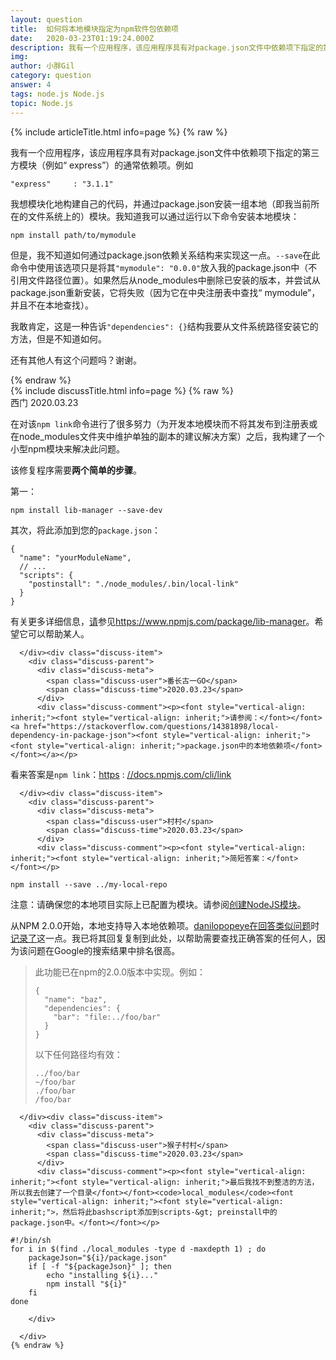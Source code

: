 ```yaml
---
layout: question
title:  如何将本地模块指定为npm软件包依赖项
date:   2020-03-23T01:19:24.000Z
description: 我有一个应用程序，该应用程序具有对package.json文件中依赖项下指定的第三方模块（例如“ express”）的通常依赖项。例如"express...
img: 
author: 小胖Gil
category: question
answer: 4
tags: node.js Node.js
topic: Node.js
---
```

<div class="article-root">
  <div class="article">
    {% include articleTitle.html info=page %}
    {% raw %}
    <div class="article-content"><p><font style="vertical-align: inherit;"><font style="vertical-align: inherit;">我有一个应用程序，该应用程序具有对package.json文件中依赖项下指定的第三方模块（例如“ express”）的通常依赖项。</font><font style="vertical-align: inherit;">例如</font></font></p>

<pre><code>"express"     : "3.1.1"
</code></pre>

<p><font style="vertical-align: inherit;"><font style="vertical-align: inherit;">我想模块化地构建自己的代码，并通过package.json安装一组本地（即我当前所在的文件系统上的）模块。</font><font style="vertical-align: inherit;">我知道我可以通过运行以下命令安装本地模块：</font></font></p>

<pre><code>npm install path/to/mymodule
</code></pre>

<p><font style="vertical-align: inherit;"><font style="vertical-align: inherit;">但是，我不知道如何通过package.json依赖关系结构来实现这一点。</font></font><code>--save</code><font style="vertical-align: inherit;"><font style="vertical-align: inherit;">在此命令中</font><font style="vertical-align: inherit;">使用该</font><font style="vertical-align: inherit;">选项只是将其</font></font><code>"mymodule": "0.0.0"</code><font style="vertical-align: inherit;"><font style="vertical-align: inherit;">放入我的package.json中（不引用文件路径位置）。</font><font style="vertical-align: inherit;">如果然后从node_modules中删除已安装的版本，并尝试从package.json重新安装，它将失败（因为它在中央注册表中查找“ mymodule”，并且不在本地查找）。</font></font></p>

<p><font style="vertical-align: inherit;"><font style="vertical-align: inherit;">我敢肯定，这是一种告诉</font></font><code>"dependencies": {}</code><font style="vertical-align: inherit;"><font style="vertical-align: inherit;">结构我要从文件系统路径安装它的方法，但是不知道如何。</font></font></p>

<p><font style="vertical-align: inherit;"><font style="vertical-align: inherit;">还有其他人有这个问题吗？</font><font style="vertical-align: inherit;">谢谢。</font></font></p></div>
    {% endraw %}
  </div>

  <div class="discuss-wrapper">
    {% include discussTitle.html info=page %}
    {% raw %}
    <div class="discuss-item">
        <div class="discuss-parent">
          <div class="discuss-meta">
            <span class="discuss-user">西门</span>
            <span class="discuss-time">2020.03.23</span>
          </div>
          <div class="discuss-comment"><p><font style="vertical-align: inherit;"><font style="vertical-align: inherit;">在对该</font></font><code>npm link</code><font style="vertical-align: inherit;"><font style="vertical-align: inherit;">命令</font><font style="vertical-align: inherit;">进行了很多努力</font><font style="vertical-align: inherit;">（为开发本地模块而不将其发布到注册表或在node_modules文件夹中维护单独的副本的建议解决方案）之后，我构建了一个小型npm模块来解决此问题。</font></font></p>

<p><font style="vertical-align: inherit;"><font style="vertical-align: inherit;">该修复程序需要</font></font><strong><font style="vertical-align: inherit;"><font style="vertical-align: inherit;">两个简单的步骤</font></font></strong><font style="vertical-align: inherit;"><font style="vertical-align: inherit;">。</font></font></p>

<p><font style="vertical-align: inherit;"><font style="vertical-align: inherit;">第一：</font></font></p>

<pre><code>npm install lib-manager --save-dev
</code></pre>

<p><font style="vertical-align: inherit;"><font style="vertical-align: inherit;">其次，将此添加到您的</font></font><code>package.json</code><font style="vertical-align: inherit;"><font style="vertical-align: inherit;">：</font></font></p>

<pre><code>{  <font></font>
  "name": "yourModuleName",  <font></font>
  // ...<font></font>
  "scripts": {<font></font>
    "postinstall": "./node_modules/.bin/local-link"<font></font>
  }<font></font>
}<font></font>
</code></pre>

<p><font style="vertical-align: inherit;"><font style="vertical-align: inherit;">有关更多详细信息，</font></font><a href="https://www.npmjs.com/package/lib-manager" rel="nofollow noreferrer"><font style="vertical-align: inherit;"><font style="vertical-align: inherit;">请</font></font></a><font style="vertical-align: inherit;"><font style="vertical-align: inherit;">参见</font><a href="https://www.npmjs.com/package/lib-manager" rel="nofollow noreferrer"><font style="vertical-align: inherit;">https://www.npmjs.com/package/lib-manager</font></a><font style="vertical-align: inherit;">。</font><font style="vertical-align: inherit;">希望它可以帮助某人。</font></font></p></div>
        </div>
        
      </div><div class="discuss-item">
        <div class="discuss-parent">
          <div class="discuss-meta">
            <span class="discuss-user">番长古一GO</span>
            <span class="discuss-time">2020.03.23</span>
          </div>
          <div class="discuss-comment"><p><font style="vertical-align: inherit;"><font style="vertical-align: inherit;">请参阅：</font></font><a href="https://stackoverflow.com/questions/14381898/local-dependency-in-package-json"><font style="vertical-align: inherit;"><font style="vertical-align: inherit;">package.json中的本地依赖项</font></font></a></p>

<p><font style="vertical-align: inherit;"><font style="vertical-align: inherit;">看来答案是</font></font><code>npm link</code><font style="vertical-align: inherit;"><font style="vertical-align: inherit;">：</font><a href="https://docs.npmjs.com/cli/link" rel="noreferrer"><font style="vertical-align: inherit;">https</font></a><font style="vertical-align: inherit;"> : </font></font><a href="https://docs.npmjs.com/cli/link" rel="noreferrer"><font style="vertical-align: inherit;"><font style="vertical-align: inherit;">//docs.npmjs.com/cli/link</font></font></a></p></div>
        </div>
        
      </div><div class="discuss-item">
        <div class="discuss-parent">
          <div class="discuss-meta">
            <span class="discuss-user">村村</span>
            <span class="discuss-time">2020.03.23</span>
          </div>
          <div class="discuss-comment"><p><font style="vertical-align: inherit;"><font style="vertical-align: inherit;">简短答案：</font></font></p>

<pre><code>npm install --save ../my-local-repo
</code></pre>

<p><font style="vertical-align: inherit;"><font style="vertical-align: inherit;">注意：请确保您的本地项目实际上已配置为模块。</font><font style="vertical-align: inherit;">请参阅</font></font><a href="https://docs.npmjs.com/creating-node-js-modules" rel="noreferrer"><font style="vertical-align: inherit;"><font style="vertical-align: inherit;">创建NodeJS模块</font></font></a><font style="vertical-align: inherit;"><font style="vertical-align: inherit;">。</font></font></p>

<p><font style="vertical-align: inherit;"><font style="vertical-align: inherit;">从NPM 2.0.0开始，本地支持导入本地依赖项。</font></font><a href="https://stackoverflow.com/a/14387210/451672"><font style="vertical-align: inherit;"><font style="vertical-align: inherit;">danilopopeye在回答类似问题</font></font></a><font style="vertical-align: inherit;"><font style="vertical-align: inherit;">时</font><a href="https://stackoverflow.com/a/14387210/451672"><font style="vertical-align: inherit;">记录了</font></a><font style="vertical-align: inherit;">这一点</font><font style="vertical-align: inherit;">。</font><font style="vertical-align: inherit;">我已将其回复复制到此处，以帮助需要查找正确答案的任何人，因为该问题在Google的搜索结果中排名很高。</font></font></p>

<blockquote>
  <p><font style="vertical-align: inherit;"><font style="vertical-align: inherit;">此功能已在npm的2.0.0版本中实现。</font><font style="vertical-align: inherit;">例如：</font></font></p>

<pre><code>{<font></font>
  "name": "baz",<font></font>
  "dependencies": {<font></font>
    "bar": "file:../foo/bar"<font></font>
  }<font></font>
}<font></font>
</code></pre>
  
  <p><font style="vertical-align: inherit;"><font style="vertical-align: inherit;">以下任何路径均有效：</font></font></p>

<pre><code>../foo/bar<font></font>
~/foo/bar<font></font>
./foo/bar<font></font>
/foo/bar<font></font>
</code></pre>
</blockquote></div>
        </div>
        
      </div><div class="discuss-item">
        <div class="discuss-parent">
          <div class="discuss-meta">
            <span class="discuss-user">猴子村村</span>
            <span class="discuss-time">2020.03.23</span>
          </div>
          <div class="discuss-comment"><p><font style="vertical-align: inherit;"><font style="vertical-align: inherit;">最后我找不到整洁的方法，所以我去创建了一个目录</font></font><code>local_modules</code><font style="vertical-align: inherit;"><font style="vertical-align: inherit;">，然后将此bashscript添加到scripts-&gt; preinstall中的package.json中。</font></font></p>

<pre><code>#!/bin/sh<font></font>
for i in $(find ./local_modules -type d -maxdepth 1) ; do<font></font>
    packageJson="${i}/package.json"<font></font>
    if [ -f "${packageJson}" ]; then<font></font>
        echo "installing ${i}..."<font></font>
        npm install "${i}"<font></font>
    fi<font></font>
done<font></font>
</code></pre></div>
        </div>
        
      </div>
    {% endraw %}
  </div>
<div>

